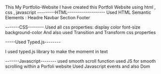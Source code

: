 This My Portfolio-Website
I have created this Portfoli Website using html , css , javascript
---------HTML-------------------
Used HTML Semantic Elements : 
Headre
Navbar
Section
Footer

-------CSS--------
Used all css properties:
display
color
font-size
background-color
And also used Transition and Transform css properties

-----Used Typed.js--------

I used typed.js library to make the momemt in text

-------Javascript--------
used smooth scroll function
used JS for smooth scrolling within a Porfoli website
Used Javascript events  and also Dom
